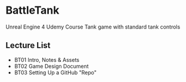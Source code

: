 # BattleTank
Unreal Engine 4 Udemy Course Tank game with standard tank controls

## Lecture List
* BT01 Intro, Notes & Assets
* BT02 Game Design Document
* BT03 Setting Up a GitHub "Repo"
